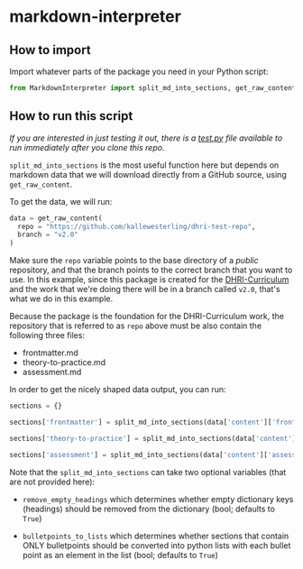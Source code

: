 # markdown-interpreter

## How to import

Import whatever parts of the package you need in your Python script:

```python
from MarkdownInterpreter import split_md_into_sections, get_raw_content
```

## How to run this script

_If you are interested in just testing it out, there is a [test.py](test.py) file available to run immediately after you clone this repo._

`split_md_into_sections` is the most useful function here but depends on markdown data that we will download directly from a GitHub source, using `get_raw_content`.

To get the data, we will run:

```python
data = get_raw_content(
  repo = "https://github.com/kallewesterling/dhri-test-repo",
  branch = "v2.0"
)
```

Make sure the `repo` variable points to the base directory of a _public_ repository, and that the branch points to the correct branch that you want to use. In this example, since this package is created for the [DHRI-Curriculum](https://www.github.com/DHRI-Curriculum/) and the work that we're doing there will be in a branch called `v2.0`, that's what we do in this example.

Because the package is the foundation for the DHRI-Curriculum work, the repository that is referred to as `repo` above must be also contain the following three files:

- frontmatter.md
- theory-to-practice.md
- assessment.md

In order to get the nicely shaped data output, you can run:

```python
sections = {}

sections['frontmatter'] = split_md_into_sections(data['content']['frontmatter'])

sections['theory-to-practice'] = split_md_into_sections(data['content']['theory-to-practice'])

sections['assessment'] = split_md_into_sections(data['content']['assessment'])
```

Note that the `split_md_into_sections` can take two optional variables (that are not provided here):

- `remove_empty_headings` which determines whether empty dictionary keys (headings) should be removed from the dictionary (bool; defaults to `True`)

- `bulletpoints_to_lists` which determines whether sections that contain ONLY bulletpoints should be converted into python lists with each bullet point as an element in the list (bool; defaults to `True`)
